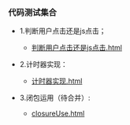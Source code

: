 ### 代码测试集合

* 1.判断用户点击还是js点击；
  * [判断用户点击还是js点击.html](https://github.com/wteam-xq/testDemo/blob/master/%E5%88%A4%E6%96%AD%E7%94%A8%E6%88%B7%E7%82%B9%E5%87%BB%E8%BF%98%E6%98%AFjs%E7%82%B9%E5%87%BB.html)

* 2.计时器实现：
  * [计时器实现.html](https://github.com/wteam-xq/testDemo/blob/master/%E8%AE%A1%E6%97%B6%E5%99%A8.html)

* 3.闭包运用（待合并）:
  * [closureUse.html](https://github.com/wteam-xq/testDemo/blob/master/closureUse.html)